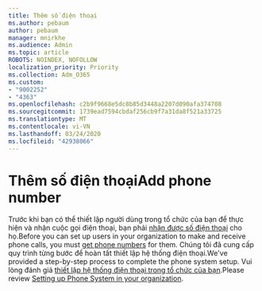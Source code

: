 ```yaml
---
title: Thêm số điện thoại
ms.author: pebaum
author: pebaum
manager: mnirkhe
ms.audience: Admin
ms.topic: article
ROBOTS: NOINDEX, NOFOLLOW
localization_priority: Priority
ms.collection: Adm_O365
ms.custom:
- "9002252"
- "4363"
ms.openlocfilehash: c2b9f9668e5dc8b85d3448a2207d090afa374708
ms.sourcegitcommit: 1739ead7594cbdaf256cb9f7a31da8f521a33725
ms.translationtype: MT
ms.contentlocale: vi-VN
ms.lasthandoff: 03/24/2020
ms.locfileid: "42938066"
---
```

# <a name="add-phone-number"></a><span data-ttu-id="2126e-102">Thêm số điện thoại</span><span class="sxs-lookup"><span data-stu-id="2126e-102">Add phone number</span></span>

<span data-ttu-id="2126e-103">Trước khi bạn có thể thiết lập người dùng trong tổ chức của bạn để thực hiện và nhận cuộc gọi điện thoại, bạn phải [nhận được số điện thoại](https://docs.microsoft.com/MicrosoftTeams/phone-number-calling-plans/port-order-overview) cho họ.</span><span class="sxs-lookup"><span data-stu-id="2126e-103">Before you can set up users in your organization to make and receive phone calls, you must [get phone numbers](https://docs.microsoft.com/MicrosoftTeams/phone-number-calling-plans/port-order-overview) for them.</span></span> <span data-ttu-id="2126e-104">Chúng tôi đã cung cấp quy trình từng bước để hoàn tất thiết lập hệ thống điện thoại.</span><span class="sxs-lookup"><span data-stu-id="2126e-104">We've provided a step-by-step process to complete the phone system setup.</span></span> <span data-ttu-id="2126e-105">Vui lòng đánh giá [thiết lập hệ thống điện thoại trong tổ chức của bạn](https://docs.microsoft.com/MicrosoftTeams/phone-number-calling-plans/port-order-overview).</span><span class="sxs-lookup"><span data-stu-id="2126e-105">Please review [Setting up Phone System in your organization](https://docs.microsoft.com/MicrosoftTeams/phone-number-calling-plans/port-order-overview).</span></span> 
